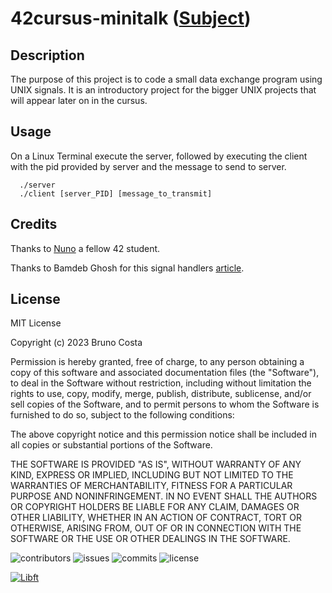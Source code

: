 # 42cursus-minitalk ([Subject](https://cdn.intra.42.fr/pdf/pdf/57707/en.subject.pdf))

## Description
The purpose of this project is to code a small data exchange program using UNIX signals. It is an introductory project for the bigger UNIX projects that will appear later on in the cursus.

## Usage

On a Linux Terminal execute the server, followed by executing the client with the pid provided by server and the message to send to server.

```unix
  ./server
  ./client [server_PID] [message_to_transmit]
```

## Credits

Thanks to [Nuno](https://github.com/Kuninoto) a fellow 42 student.

Thanks to Bamdeb Ghosh for this signal handlers [article](https://linuxhint.com/signal_handlers_c_programming_language/).

## License

MIT License

Copyright (c) 2023 Bruno Costa

Permission is hereby granted, free of charge, to any person obtaining a copy
of this software and associated documentation files (the "Software"), to deal
in the Software without restriction, including without limitation the rights
to use, copy, modify, merge, publish, distribute, sublicense, and/or sell
copies of the Software, and to permit persons to whom the Software is
furnished to do so, subject to the following conditions:

The above copyright notice and this permission notice shall be included in all
copies or substantial portions of the Software.

THE SOFTWARE IS PROVIDED "AS IS", WITHOUT WARRANTY OF ANY KIND, EXPRESS OR
IMPLIED, INCLUDING BUT NOT LIMITED TO THE WARRANTIES OF MERCHANTABILITY,
FITNESS FOR A PARTICULAR PURPOSE AND NONINFRINGEMENT. IN NO EVENT SHALL THE
AUTHORS OR COPYRIGHT HOLDERS BE LIABLE FOR ANY CLAIM, DAMAGES OR OTHER
LIABILITY, WHETHER IN AN ACTION OF CONTRACT, TORT OR OTHERWISE, ARISING FROM,
OUT OF OR IN CONNECTION WITH THE SOFTWARE OR THE USE OR OTHER DEALINGS IN THE
SOFTWARE.

![contributors](https://flat.badgen.net/github/contributors/BrunoCostaGH/42cursus-minitalk)
![issues](https://flat.badgen.net/github/issues/BrunoCostaGH/42cursus-minitalk)
![commits](https://flat.badgen.net/github/commits/BrunoCostaGH/42cursus-minitalk/master)
![license](https://flat.badgen.net/github/license/BrunoCostaGH/42cursus-minitalk)

[![Libft](https://flat.badgen.net/badge/swift/v1.0.0/blue?label=libft)](https://github.com/BrunoCostaGH/42cursus-libft)
